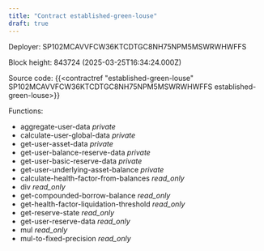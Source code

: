 ```yaml
---
title: "Contract established-green-louse"
draft: true
---
```

Deployer: SP102MCAVVFCW36KTCDTGC8NH75NPM5MSWRWHWFFS


 



Block height: 843724 (2025-03-25T16:34:24.000Z)

Source code: {{<contractref "established-green-louse" SP102MCAVVFCW36KTCDTGC8NH75NPM5MSWRWHWFFS established-green-louse>}}

Functions:

* aggregate-user-data _private_
* calculate-user-global-data _private_
* get-user-asset-data _private_
* get-user-balance-reserve-data _private_
* get-user-basic-reserve-data _private_
* get-user-underlying-asset-balance _private_
* calculate-health-factor-from-balances _read_only_
* div _read_only_
* get-compounded-borrow-balance _read_only_
* get-health-factor-liquidation-threshold _read_only_
* get-reserve-state _read_only_
* get-user-reserve-data _read_only_
* mul _read_only_
* mul-to-fixed-precision _read_only_
